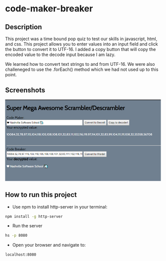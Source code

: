 # code-maker-breaker

## Description

This project was a time bound pop quiz to test our skills in javascript, html, and css. This project allows you to enter values into an input field and click the button to convert it to UTF-16. I added a copy button that will copy the encoded value to the decode input because I am lazy.

We learned how to convert text strings to and from UTF-16. We were also challeneged to use the .forEach() method which we had not used up to this point.

## Screenshots
![CMB Home page](./img/CodeMakerBreaker.PNG)

## How to run this project

- Use npm to install http-server in your terminal:

```sh
npm install -g http-server
```

- Run the server

```sh
hs -p 8080
```

- Open your browser and navigate to:

```
localhost:8080
```
